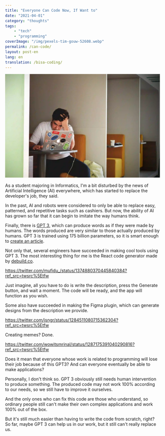 ```yaml
---
title: "Everyone Can Code Now, If Want to"
date: "2021-04-01"
category: "thoughts"
tags: 
    - "tech"
    - "programming"
coverImage: "/img/pexels-tim-gouw-52608.webp"
permalink: /can-code/
layout: post-en
lang: en
translation: /bisa-coding/
---
```


![](/img/pexels-tim-gouw-52608.webp)

As a student majoring in Informatics, I'm a bit disturbed by the news of Artificial Intelligence (AI) everywhere, which has started to replace the developer's job, they said.

In the past, AI and robots were considered to only be able to replace easy, patterned, and repetitive tasks such as cashiers. But now, the ability of AI has grown so far that it can begin to imitate the way humans think.

Finally, there is [GPT 3](https://en.wikipedia.org/wiki/GPT-3), which can produce words as if they were made by humans. The words produced are very similar to those actually produced by humans. GPT 3 is trained using 175 billion parameters, so it is smart enough to [create an article](https://www.theguardian.com/commentisfree/2020/sep/08/robot-wrote-this-article-gpt-3).

Not only that, several engineers have succeeded in making cool tools using GPT 3. The most interesting thing for me is the React code generator made by [debuild.co](https://debuild.co).

https://twitter.com/mufidu_/status/1374880370445840384?ref_src=twsrc%5Etfw

Just imagine, all you have to do is write the description, press the Generate button, and wait a moment. The code will be ready, and the app will function as you wish.

Some also have succeeded in making the Figma plugin, which can generate designs from the description we provide.

https://twitter.com/jsngr/status/1284511080715362304?ref_src=twsrc%5Etfw

Creating memes? Done.

https://twitter.com/wowitsmrinal/status/1287175391040290816?ref_src=twsrc%5Etfw

Does it mean that everyone whose work is related to programming will lose their job because of this GPT3? And can everyone eventually be able to make applications?

Personally, I don't think so. GPT 3 obviously still needs human intervention to produce something. The produced code may not work 100% according to our needs, so we still have to improve it ourselves. 

And the only ones who can fix this code are those who understand, so ordinary people still can't make their own complex applications and work 100% out of the box.

But it's still much easier than having to write the code from scratch, right? So far, maybe GPT 3 can help us in our work, but it still can't really replace us.
